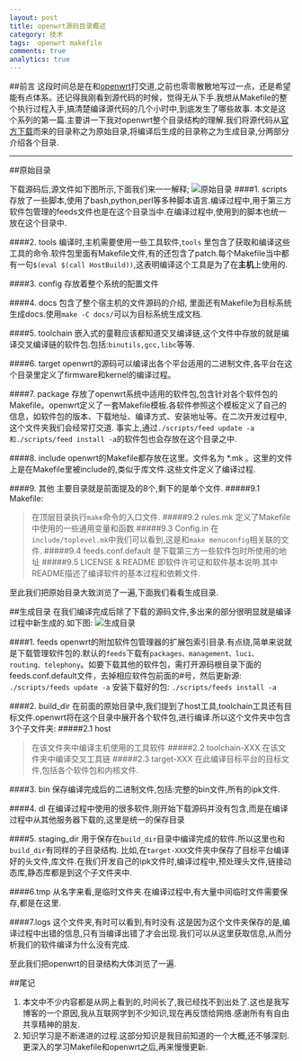 ```yaml
---
layout: post
title: openwrt源码目录概述
category: 技术
tags:  openwrt makefile
comments: true
analytics: true
---
```



##前言
这段时间总是在和[openwrt](https://en.wikipedia.org/wiki/OpenWrt)打交道,之前也零零散散地写过一点，还是希望能有点体系。还记得我刚看到源代码的时候，觉得无从下手.我想从Makefile的整个执行过程入手,搞清楚编译源代码的几个小时中,到底发生了哪些故事.
	本文是这个系列的第一篇.主要讲一下我对openwrt整个目录结构的理解.我们将源代码从[官方下载](https://dev.openwrt.org/wiki/GetSource)而来的目录称之为原始目录,将编译后生成的目录称之为生成目录,分两部分介绍各个目录.

---

##原始目录

下载源码后,源文件如下图所示,下面我们来一一解释;
![原始目录](http://img.blog.csdn.net/20151213153906453)
####1. scripts
存放了一些脚本,使用了bash,python,perl等多种脚本语言.编译过程中,用于第三方软件包管理的feeds文件也是在这个目录当中.在编译过程中,使用到的脚本也统一放在这个目录中.

####2. tools
编译时,主机需要使用一些工具软件,`tools` 里包含了获取和编译这些工具的命令.软件包里面有Makefile文件,有的还包含了patch.每个Makefile当中都有一句`$(eval $(call HostBuild))`,这表明编译这个工具是为了在**主机**上使用的.

####3. config
存放着整个系统的配置文件

####4. docs
包含了整个宿主机的文件源码的介绍, 里面还有Makefile为目标系统生成docs.使用`make -C docs/`可以为目标系统生成文档.

####5. toolchain
嵌入式的童鞋应该都知道交叉编译链,这个文件中存放的就是编译交叉编译链的软件包.包括:`binutils,gcc,libc`等等.

####6. target
openwrt的源码可以编译出各个平台适用的二进制文件,各平台在这个目录里定义了firmware和kernel的编译过程。

####7. package
存放了openwrt系统中适用的软件包,包含针对各个软件包的Makefile。openwrt定义了一套Makefile模板.各软件参照这个模板定义了自己的信息，如软件包的版本、下载地址、编译方式、安装地址等。在二次开发过程中,这个文件夹我们会经常打交道.
事实上,通过`./scripts/feed update -a和./scripts/feed install -a`的软件包也会存放在这个目录之中.

####8. include
openwrt的Makefile都存放在这里。文件名为 *.mk 。这里的文件上是在Makefile里被include的,类似于库文件.这些文件定义了编译过程.

####9. 其他
主要目录就是前面提及的8个,剩下的是单个文件.
#####9.1 Makefile:
> 在顶层目录执行`make`命令的入口文件.
#####9.2 rules.mk
> 定义了Makefile中使用的一些通用变量和函数
#####9.3 Config.in
> 在`include/toplevel.mk`中我们可以看到,这是和`make menuconfig`相关联的文件.
#####9.4 feeds.conf.default
> 是下载第三方一些软件包时所使用的地址
#####9.5 LICENSE & README
> 即软件许可证和软件基本说明.其中README描述了编译软件的基本过程和依赖文件.

至此我们把原始目录大致浏览了一遍,下面我们看看生成目录.

##生成目录
在我们编译完成后除了下载的源码文件,多出来的部分很明显就是编译过程中新生成的.如下图:
![生成目录](http://img.blog.csdn.net/20151213171412350)

####1. feeds
openwrt的附加软件包管理器的扩展包索引目录.有点绕,简单来说就是下载管理软件包的.默认的`feeds`下载有`packages、management、luci、routing、telephony`。如要下载其他的软件包，需打开源码根目录下面的feeds.conf.default文件，去掉相应软件包前面的#号，然后更新源:
`./scripts/feeds update -a`
安装下载好的包:
`./scripts/feeds install -a`

####2. build_dir
在前面的原始目录中,我们提到了host工具,toolchain工具还有目标文件.openwrt将在这个目录中展开各个软件包,进行编译.所以这个文件夹中包含3个子文件夹:
#####2.1 host
>  在该文件夹中编译主机使用的工具软件
#####2.2 toolchain-XXX
> 在该文件夹中编译交叉工具链
#####2.3 target-XXX
> 在此编译目标平台的目标文件,包括各个软件包和内核文件.
>
####3. bin
保存编译完成后的二进制文件,包括:完整的bin文件,所有的ipk文件.

####4. dl
在编译过程中使用的很多软件,刚开始下载源码并没有包含,而是在编译过程中从其他服务器下载的,这里是统一的保存目录

####5. staging_dir
用于保存在`build_dir`目录中编译完成的软件.所以这里也和`build_dir`有同样的子目录结构.
比如,在`target-XXX`文件夹中保存了目标平台编译好的头文件,库文件.在我们开发自己的ipk文件时,编译过程中,预处理头文件,链接动态库,静态库都是到这个子文件夹中.

####6.tmp
从名字来看,是临时文件夹.在编译过程中,有大量中间临时文件需要保存,都是在这里.

####7.logs
这个文件夹,有时可以看到,有时没有.这是因为这个文件夹保存的是,编译过程中出错的信息,只有当编译出错了才会出现.我们可以从这里获取信息,从而分析我们的软件编译为什么没有完成.

至此我们把openwrt的目录结构大体浏览了一遍.

##尾记
1. 本文中不少内容都是从网上看到的,时间长了,我已经找不到出处了.这也是我写博客的一个原因,我从互联网学到不少知识,现在再反馈给网络.感谢所有有自由共享精神的朋友.
2. 知识学习是不断递进的过程.这部分知识是我目前知道的一个大概,还不够深刻.更深入的学习Makefile和openwrt之后,再来慢慢更新.
